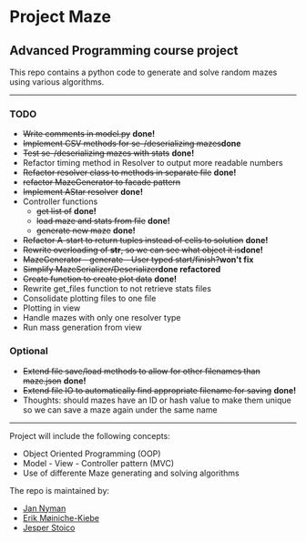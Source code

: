 # Project Maze
## Advanced Programming course project

This repo contains a python code to generate and solve random mazes using various algorithms.

******

### TODO
* ~~Write comments in model.py~~ __done!__
* ~~Implement CSV methods for se-/deserializing mazes~~__done__
* ~~Test se-/deserializing mazes with stats~~ __done!__
* Refactor timing method in Resolver to output more readable numbers
* ~~Refactor resolver class to methods in separate file~~ __done!__
* ~~refactor MazeGenerator to facade pattern~~
* ~~Implement AStar resolver~~ __done!__
* Controller functions
  * ~~get list of~~ __done!__
  * ~~load maze and stats from file~~ __done!__
  * ~~generate new maze~~ __done!__
* ~~Refactor A-start to return tuples instead of cells to solution~~ __done!__
* ~~Rewrite overloading of __str__, so we can see what object it is~~__done!__
* ~~MazeGenerator - generate - User typed start/finish?~~__won't fix__
* ~~Simplify MazeSerializer/Deserializer~~__done refactored__
* ~~Create function to create plot data~~ __done!__
* Rewrite get_files function to not retrieve stats files
* Consolidate plotting files to one file
* Plotting in view
* Handle mazes with only one resolver type
* Run mass generation from view

### Optional
* ~~Extend file save/load methods to allow for other filenames than maze.json~~ __done!__
* ~~Extend file IO to automatically find appropriate filename for saving~~ __done!__
* Thoughts: should mazes have an ID or hash value to make them unique so we can save a maze again under the same name

******

Project will include the following concepts:
* Object Oriented Programming (OOP)
* Model - View - Controller pattern (MVC)
* Use of differente Maze generating and solving algorithms

The repo is maintained by:
* [Jan Nyman](https://github.com/M19259)
* [Erik Møiniche-Kiebe](https://github.com/codatr0n)
* [Jesper Stoico](https://github.com/JesperStoico)
